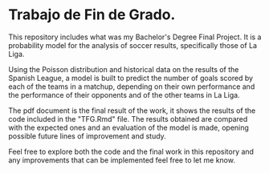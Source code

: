 # Trabajo de Fin de Grado.
This repository includes what was my Bachelor's Degree Final Project. It is a probability model for the analysis of soccer results, specifically those of La Liga.

Using the Poisson distribution and historical data on the results of the Spanish League, a model is built to predict the number of goals scored by each of the teams in a matchup, depending on their own performance and the performance of their opponents and of the other teams in La Liga.

The pdf document is the final result of the work, it shows the results of the code included in the "TFG.Rmd" file. The results obtained are compared with the expected ones and an evaluation of the model is made, opening possible future lines of improvement and study.

Feel free to explore both the code and the final work in this repository and any improvements that can be implemented feel free to let me know.
